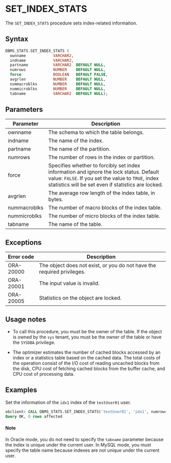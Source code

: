 # SET_INDEX_STATS

The `SET_INDEX_STATS` procedure sets index-related information.

## Syntax

```sql
DBMS_STATS.SET_INDEX_STATS (
  ownname            VARCHAR2,
  indname            VARCHAR2,
  partname           VARCHAR2  DEFAULT NULL,
  numrows            NUMBER    DEFAULT NULL,
  force              BOOLEAN   DEFAULT FALSE,
  avgrlen            NUMBER    DEFAULT NULL,
  nummacroblks       NUMBER    DEFAULT NULL,
  nummicroblks       NUMBER    DEFAULT NULL,
  tabname            VARCHAR2  DEFAULT NULL);
```

## Parameters

| Parameter    | Description                                                                                                                                                                                          |
|--------------|------------------------------------------------------------------------------------------------------------------------------------------------------------------------------------------------------|
| ownname      | The schema to which the table belongs.                                                                                                                                                               |
| indname      | The name of the index.                                                                                                                                                                               |
| partname     | The name of the partition.                                                                                                                                                                           |
| numrows      | The number of rows in the index or partition.                                                                                                                                                        |
| force        | Specifies whether to forcibly set index information and ignore the lock status. Default value: `FALSE`.  If you set the value to `TRUE`, index statistics will be set even if statistics are locked. |
| avgrlen      | The average row length of the index table, in bytes.                                                                                                                                                 |
| nummacroblks | The number of macro blocks of the index table.                                                                                                                                                       |
| nummicroblks | The number of micro blocks of the index table.                                                                                                                                                       |
| tabname      | The name of the table.                                                                                                                                                                               |



## Exceptions

| Error code | Description                                                            |
|------------|------------------------------------------------------------------------|
| ORA-20000  | The object does not exist, or you do not have the required privileges. |
| ORA-20001  | The input value is invalid.                                            |
| ORA-20005  | Statistics on the object are locked.                                   |



## Usage notes

* To call this procedure, you must be the owner of the table. If the object is owned by the `sys` tenant, you must be the owner of the table or have the `SYSDBA` privilege.

* The optimizer estimates the number of cached blocks accessed by an index or a statistics table based on the cached data. The total costs of the operation consist of the I/O cost of reading uncached blocks from the disk, CPU cost of fetching cached blocks from the buffer cache, and CPU cost of processing data.


## Examples

Set the information of the `idx1` index of the `testUser01` user.

```sql
obclient> CALL DBMS_STATS.SET_INDEX_STATS('testUser01', 'idx1', numrows=>10, avgrlen=>10, tabname=>'tbl1');
Query OK, 0 rows affected
```

<main id="notice" type='explain'>
    <h4>Note</h4>
    <p>In Oracle mode, you do not need to specify the <code>tabname</code> parameter because the index is unique under the current user. In MySQL mode, you must specify the table name because indexes are not unique under the current user. </p>
  </main>
